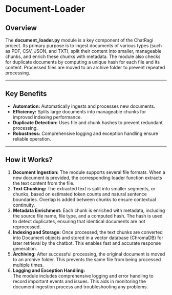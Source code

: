 # Document-Loader

## Overview

The **document_loader.py** module is a key component of the ChatRagi project. Its primary purpose is to ingest documents of various types (such as PDF, CSV, JSON, and TXT), split their content into smaller, manageable chunks, and enrich these chunks with metadata. The module also checks for duplicate documents by computing a unique hash for each file and its content. Processed files are moved to an archive folder to prevent repeated processing.

---
## Key Benefits

- **Automation:** Automatically ingests and processes new documents.
- **Efficiency:** Splits large documents into manageable chunks for improved indexing performance.
- **Duplicate Detection:** Uses file and chunk hashes to prevent redundant processing.
- **Robustness:** Comprehensive logging and exception handling ensure reliable operation.

---
## How it Works?

1. **Document Ingestion:**
	The module supports several file formats. When a new document is provided, the corresponding loader function extracts the text content from the file.
2. **Text Chunking:**
	The extracted text is split into smaller segments, or chunks, based on estimated token counts and natural sentence boundaries. Overlap is added between chunks to ensure contextual continuity.
3. **Metadata Enrichment:**
	Each chunk is enriched with metadata, including the source file name, file type, and a computed hash. The hash is used to detect duplicates, ensuring that identical documents are not reprocessed.
4. **Indexing and Storage:**
	Once processed, the text chunks are converted into Document objects and stored in a vector database (ChromaDB) for later retrieval by the chatbot. This enables fast and accurate response generation.
5. **Archiving:**
	After successful processing, the original document is moved to an archive folder. This prevents the same file from being processed multiple times.
6. **Logging and Exception Handling:**\
	The module includes comprehensive logging and error handling to record important events and issues. This aids in monitoring the document ingestion process and troubleshooting any problems.  